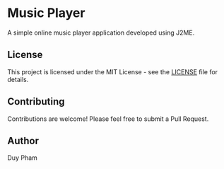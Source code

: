 # Music Player

A simple online music player application developed using J2ME.

## License

This project is licensed under the MIT License - see the [LICENSE](LICENSE) file for details.

## Contributing

Contributions are welcome! Please feel free to submit a Pull Request.

## Author

Duy Pham
